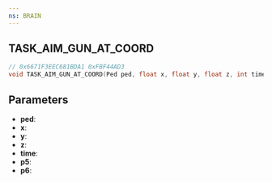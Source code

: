 ```yaml
---
ns: BRAIN
---
```

## TASK_AIM_GUN_AT_COORD

```c
// 0x6671F3EEC681BDA1 0xFBF44AD3
void TASK_AIM_GUN_AT_COORD(Ped ped, float x, float y, float z, int time, BOOL p5, BOOL p6);
```


## Parameters
* **ped**: 
* **x**: 
* **y**: 
* **z**: 
* **time**: 
* **p5**: 
* **p6**: 

